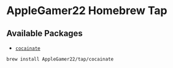 # AppleGamer22 Homebrew Tap
## Available Packages
* [`cocainate`](https://github.com/AppleGamer22/cocainate)
```sh
brew install AppleGamer22/tap/cocainate
```
